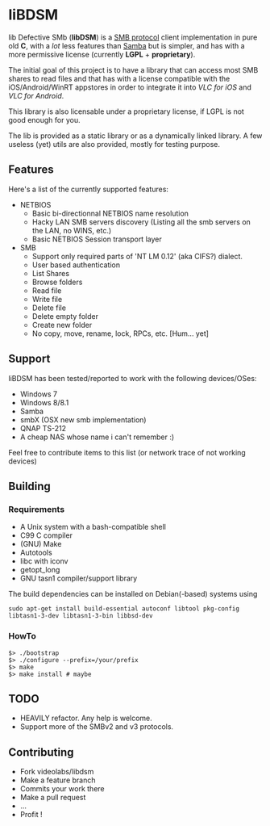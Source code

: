 # liBDSM

lib Defective SMb (__libDSM__) is a [SMB protocol](https://en.wikipedia.org/wiki/Server_Message_Block) client implementation in pure old __C__, with
a _lot_ less features than [Samba](https://www.samba.org/) but is simpler, and
has with a more permissive license (currently __LGPL__ + __proprietary__).

The initial goal of this project is to have a library that can access most SMB shares to
read files and that has with a license compatible with the iOS/Android/WinRT appstores in
order to integrate it into _VLC for iOS_ and _VLC for Android_.

This library is also licensable under a proprietary license, if LGPL is not good enough
for you.

The lib is provided as a static library or as a dynamically linked library.
A few useless (yet) utils are also provided, mostly for testing purpose.

## Features

Here's a list of the currently supported features:
* NETBIOS
  * Basic bi-directionnal NETBIOS name resolution
  * Hacky LAN SMB servers discovery (Listing all the smb servers on the LAN, no WINS, etc.)
  * Basic NETBIOS Session transport layer
* SMB
  * Support only required parts of 'NT LM 0.12' (aka CIFS?) dialect.
  * User based authentication
  * List Shares
  * Browse folders
  * Read file
  * Write file
  * Delete file
  * Delete empty folder
  * Create new folder
  * No copy, move, rename, lock, RPCs, etc. [Hum... yet]

## Support

liBDSM has been tested/reported to work with the following devices/OSes:

* Windows 7
* Windows 8/8.1
* Samba
* smbX (OSX new smb implementation)
* QNAP TS-212
* A cheap NAS whose name i can't remember :)

Feel free to contribute items to this list (or network trace of not working devices)

## Building

### Requirements

* A Unix system with a bash-compatible shell
* C99 C compiler
* (GNU) Make
* Autotools
* libc with iconv
* getopt_long
* GNU tasn1 compiler/support library

The build dependencies can be installed on Debian(-based) systems using

    sudo apt-get install build-essential autoconf libtool pkg-config libtasn1-3-dev libtasn1-3-bin libbsd-dev

### HowTo

    $> ./bootstrap
    $> ./configure --prefix=/your/prefix
    $> make
    $> make install # maybe


## TODO

* HEAVILY refactor. Any help is welcome.
* Support more of the SMBv2 and v3 protocols.

## Contributing

* Fork videolabs/libdsm
* Make a feature branch
* Commits your work there
* Make a pull request
* ...
* Profit !
